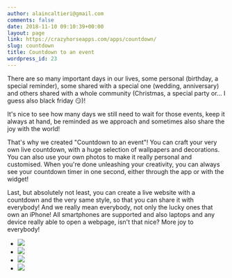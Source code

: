 ```yaml
---
author: alaincaltieri@gmail.com
comments: false
date: 2018-11-10 09:10:39+00:00
layout: page
link: https://crazyhorseapps.com/apps/countdown/
slug: countdown
title: Countdown to an event
wordpress_id: 23
---
```


There are so many important days in our lives, some personal (birthday, a special reminder), some shared with a special one (wedding, anniversary) and others shared with a whole community (Christmas, a special party or... I guess also black friday 😏)!

It's nice to see how many days we still need to wait for those events, keep it always at hand, be reminded as we approach and sometimes also share the joy with the world!

That's why we created "Countdown to an event"! You can craft your very own live countdown, with a huge selection of wallpapers and decorations. You can also use your own photos to make it really personal and customised. When you're done unleashing your creativity, you can always see your countdown timer in one second, either through the app or with the widget!

Last, but absolutely not least, you can create a live website with a countdown and the very same style, so that you can share it with everybody! And we really mean everybody, not only the lucky ones that own an iPhone! All smartphones are supported and also laptops and any device really able to open a webpage, isn't that nice? More joy to everybody!

[](https://itunes.apple.com/us/app/countdown-to-an-event-day/id1141938747?mt=8)

- ![](https://crazyhorseapps.com/wp-content/uploads/2018/11/01_countdown_framed-502x1024.jpg)
- ![](https://crazyhorseapps.com/wp-content/uploads/2018/11/02_widgets_framed-502x1024.jpg)
- ![](https://crazyhorseapps.com/wp-content/uploads/2018/11/03_backgrounds_framed-502x1024.jpg)
- ![](https://crazyhorseapps.com/wp-content/uploads/2018/11/04_browser_framed-502x1024.jpg)
